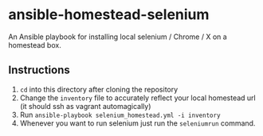 # ansible-homestead-selenium

An Ansible playbook for installing local selenium / Chrome / X on a homestead box.

## Instructions

1. `cd` into this directory after cloning the repository
2. Change the `inventory` file to accurately reflect your local homestead url (it should ssh as vagrant automagically)
3. Run `ansible-playbook selenium_homestead.yml -i inventory`
4. Whenever you want to run selenium just run the `seleniumrun` command.
